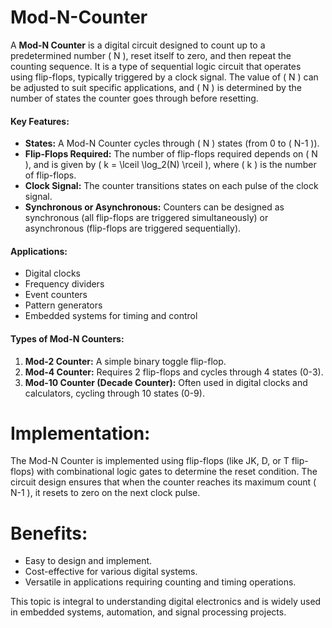 # Mod-N-Counter


A **Mod-N Counter** is a digital circuit designed to count up to a predetermined number \( N \), reset itself to zero, and then repeat the counting sequence. It is a type of sequential logic circuit that operates using flip-flops, typically triggered by a clock signal. The value of \( N \) can be adjusted to suit specific applications, and \( N \) is determined by the number of states the counter goes through before resetting. 

#### Key Features:
- **States:** A Mod-N Counter cycles through \( N \) states (from 0 to \( N-1 \)).
- **Flip-Flops Required:** The number of flip-flops required depends on \( N \), and is given by \( k = \lceil \log_2(N) \rceil \), where \( k \) is the number of flip-flops.
- **Clock Signal:** The counter transitions states on each pulse of the clock signal.
- **Synchronous or Asynchronous:** Counters can be designed as synchronous (all flip-flops are triggered simultaneously) or asynchronous (flip-flops are triggered sequentially).

#### Applications:
- Digital clocks
- Frequency dividers
- Event counters
- Pattern generators
- Embedded systems for timing and control

#### Types of Mod-N Counters:
1. **Mod-2 Counter:** A simple binary toggle flip-flop.
2. **Mod-4 Counter:** Requires 2 flip-flops and cycles through 4 states (0-3).
3. **Mod-10 Counter (Decade Counter):** Often used in digital clocks and calculators, cycling through 10 states (0-9).

# Implementation:
The Mod-N Counter is implemented using flip-flops (like JK, D, or T flip-flops) with combinational logic gates to determine the reset condition. The circuit design ensures that when the counter reaches its maximum count \( N-1 \), it resets to zero on the next clock pulse.
# Benefits:
- Easy to design and implement.
- Cost-effective for various digital systems.
- Versatile in applications requiring counting and timing operations.

This topic is integral to understanding digital electronics and is widely used in embedded systems, automation, and signal processing projects.

